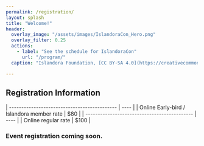 ```yaml
---
permalink: /registration/
layout: splash
title: "Welcome!"
header:
  overlay_image: "/assets/images/IslandoraCon_Hero.png"
  overlay_filter: 0.25
  actions:
    - label: "See the schedule for IslandoraCon"
      url: "/program/"
  caption: "Islandora Foundation, [CC BY-SA 4.0](https://creativecommons.org/licenses/by-sa/4.0)"

---
```

## Registration Information

| -------------------------------------------- | ---- |
| Online Early-bird / Islandora member rate    | $80 |
| -------------------------------------------- | ---- |
| Online regular rate                          | $100 |

### Event registration coming soon.